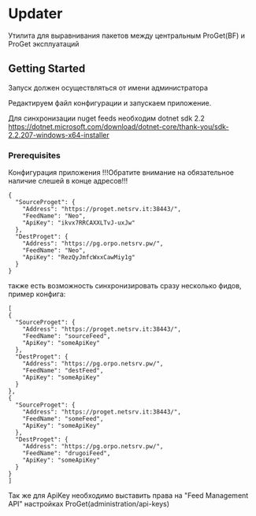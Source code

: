 # Updater

Утилита для выравнивания пакетов между центральным ProGet(BF) и ProGet эксплуатаций

## Getting Started

Запуск должен осуществляться от имени администратора

Редактируем файл конфигурации и запускаем приложение. 

Для синхронизации nuget feeds необходим dotnet sdk 2.2
https://dotnet.microsoft.com/download/dotnet-core/thank-you/sdk-2.2.207-windows-x64-installer

### Prerequisites

Конфигурация приложения
!!!Обратите внимание на обязательное наличие слешей в конце адресов!!!
```
{
  "SourceProget": {
    "Address": "https://proget.netsrv.it:38443/",
    "FeedName": "Neo",
    "ApiKey": "ikvx7RRCAXXLTvJ-uxJw"
  },
  "DestProget": {
    "Address": "https://pg.orpo.netsrv.pw/",
    "FeedName": "Neo",
    "ApiKey": "RezQyJmfcWxxCawMiy1g"
  }
}

```
также есть возможность синхронизировать сразу несколько фидов, пример конфига:
```
[
{
  "SourceProget": {
    "Address": "https://proget.netsrv.it:38443/",
    "FeedName": "sourceFeed",
    "ApiKey": "someApiKey"
  },
  "DestProget": {
    "Address": "https://pg.orpo.netsrv.pw/",
    "FeedName": "destFeed",
    "ApiKey": "someApiKey"
  }
},
{
  "SourceProget": {
    "Address": "https://proget.netsrv.it:38443/",
    "FeedName": "someFeed",
    "ApiKey": "someApiKey"
  },
  "DestProget": {
    "Address": "https://pg.orpo.netsrv.pw/",
    "FeedName": "drugoiFeed",
    "ApiKey": "someApiKey"
  }
}
]

```

Так же для ApiKey необходимо выставить права на "Feed Management API" настройках ProGet(administration/api-keys)
